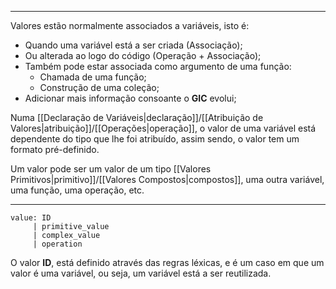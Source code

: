 *** 
Valores estão normalmente associados a variáveis, isto é:
- Quando uma variável está a ser criada (Associação);
- Ou alterada ao logo do código (Operação + Associação);
- Também pode estar associada como argumento de uma função:
	- Chamada de uma função;
	- Construção de uma coleção;
- Adicionar mais informação consoante o **GIC** evolui;

Numa [[Declaração de Variáveis|declaração]]/[[Atribuição de Valores|atribuição]]/[[Operações|operação]], o valor de uma variável está dependente do tipo que lhe foi atribuído, assim sendo, o valor tem um formato pré-definido.

Um valor pode ser um valor de um tipo [[Valores Primitivos|primitivo]]/[[Valores Compostos|compostos]], uma outra variável, uma função, uma operação, etc.

***

```
value: ID
     | primitive_value
     | complex_value
     | operation
```

O valor **ID**, está definido através das regras léxicas, e é um caso em que um valor é uma variável, ou seja, um variável está a ser reutilizada.